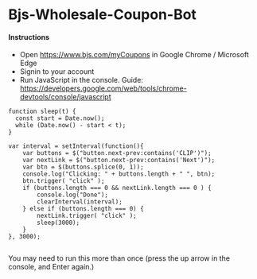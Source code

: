 # Bjs-Wholesale-Coupon-Bot

#### Instructions

- Open https://www.bjs.com/myCoupons in Google Chrome / Microsoft Edge
- Signin to your account
- Run JavaScript in the console. Guide: https://developers.google.com/web/tools/chrome-devtools/console/javascript


```
function sleep(t) {  
  const start = Date.now();
  while (Date.now() - start < t);
}

var interval = setInterval(function(){
    var buttons = $("button.next-prev:contains('CLIP')");
    var nextLink = $("button.next-prev:contains('Next')");
    var btn = $(buttons.splice(0, 1));
    console.log("Clicking: " + buttons.length + " ", btn);
    btn.trigger( "click" );
    if (buttons.length === 0 && nextLink.length === 0 ) {
        console.log("Done");
        clearInterval(interval);
    } else if (buttons.length === 0) {
        nextLink.trigger( "click" );
        sleep(3000);
    }
}, 3000);
    
```    

You may need to run this more than once (press the up arrow in the console, and Enter again.)
